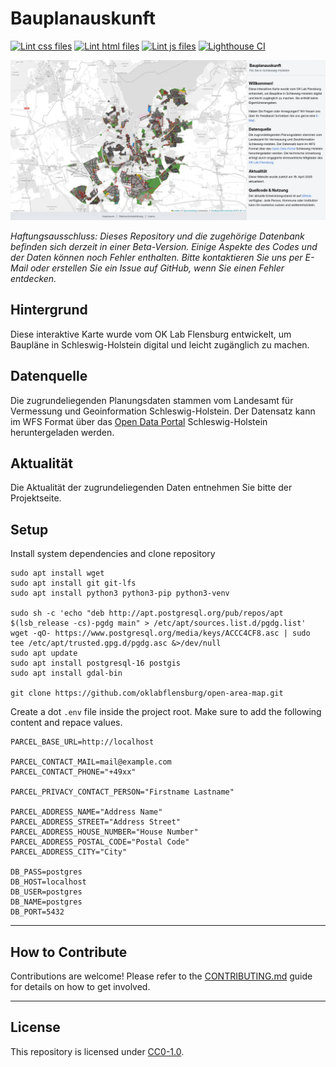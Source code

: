 # Bauplanauskunft

[![Lint css files](https://github.com/oklabflensburg/open-area-map/actions/workflows/lint-css.yml/badge.svg)](https://github.com/oklabflensburg/open-area-map/actions/workflows/lint-css.yml)
[![Lint html files](https://github.com/oklabflensburg/open-area-map/actions/workflows/lint-html.yml/badge.svg)](https://github.com/oklabflensburg/open-area-map/actions/workflows/lint-html.yml)
[![Lint js files](https://github.com/oklabflensburg/open-area-map/actions/workflows/lint-js.yml/badge.svg)](https://github.com/oklabflensburg/open-area-map/actions/workflows/lint-js.yml)
[![Lighthouse CI](https://github.com/oklabflensburg/open-area-map/actions/workflows/lighthouse.yml/badge.svg)](https://github.com/oklabflensburg/open-area-map/actions/workflows/lighthouse.yml)


![Screenshot der interaktiven Bauplanauskunft](https://raw.githubusercontent.com/oklabflensburg/open-area-map/main/screenshot_bauplanauskunft.webp)

_Haftungsausschluss: Dieses Repository und die zugehörige Datenbank befinden sich derzeit in einer Beta-Version. Einige Aspekte des Codes und der Daten können noch Fehler enthalten. Bitte kontaktieren Sie uns per E-Mail oder erstellen Sie ein Issue auf GitHub, wenn Sie einen Fehler entdecken._


## Hintergrund

Diese interaktive Karte wurde vom OK Lab Flensburg entwickelt, um Baupläne in Schleswig-Holstein digital und leicht zugänglich zu machen.


## Datenquelle

Die zugrundeliegenden Planungsdaten stammen vom Landesamt für Vermessung und Geoinformation Schleswig-Holstein. Der Datensatz kann im WFS Format über das [Open Data Portal]() Schleswig-Holstein heruntergeladen werden.


## Aktualität

Die Aktualität der zugrundeliegenden Daten entnehmen Sie bitte der Projektseite.


## Setup

Install system dependencies and clone repository

```
sudo apt install wget
sudo apt install git git-lfs
sudo apt install python3 python3-pip python3-venv

sudo sh -c 'echo "deb http://apt.postgresql.org/pub/repos/apt $(lsb_release -cs)-pgdg main" > /etc/apt/sources.list.d/pgdg.list'
wget -qO- https://www.postgresql.org/media/keys/ACCC4CF8.asc | sudo tee /etc/apt/trusted.gpg.d/pgdg.asc &>/dev/null
sudo apt update
sudo apt install postgresql-16 postgis
sudo apt install gdal-bin

git clone https://github.com/oklabflensburg/open-area-map.git
```

Create a dot `.env` file inside the project root. Make sure to add the following content and repace values.

```
PARCEL_BASE_URL=http://localhost

PARCEL_CONTACT_MAIL=mail@example.com
PARCEL_CONTACT_PHONE="+49xx"

PARCEL_PRIVACY_CONTACT_PERSON="Firstname Lastname"

PARCEL_ADDRESS_NAME="Address Name"
PARCEL_ADDRESS_STREET="Address Street"
PARCEL_ADDRESS_HOUSE_NUMBER="House Number"
PARCEL_ADDRESS_POSTAL_CODE="Postal Code"
PARCEL_ADDRESS_CITY="City"

DB_PASS=postgres
DB_HOST=localhost
DB_USER=postgres
DB_NAME=postgres
DB_PORT=5432
```


---


## How to Contribute

Contributions are welcome! Please refer to the [CONTRIBUTING.md](CONTRIBUTING.md) guide for details on how to get involved.


---


## License

This repository is licensed under [CC0-1.0](LICENSE).
